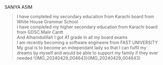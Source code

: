 SANIYA ASIM
> I have completed my secondary education from Karachi board from White House Grammar School \
> I have completed my higher secondary education from Karachi board from GDSC.Malir Cantt \
> And Alhamdulillah I got A1 grade in all my board exams \
> I am recently becoming a software engineere from FAST UNIVERSITY \
> My goal is to become an independant lady so that I can fulfil my dreams by myself and would be able to support my family if they ever needed
!{IMG_20240429_004643}(IMG_20240429_004643)
